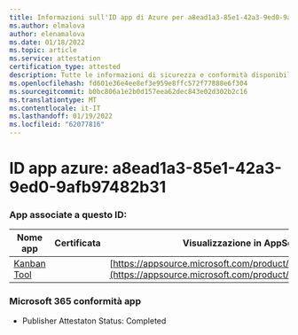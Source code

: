 ```yaml
---
title: Informazioni sull'ID app di Azure per a8ead1a3-85e1-42a3-9ed0-9afb97482b31
ms.author: elmalova
author: elenamalova
ms.date: 01/18/2022
ms.topic: article
ms.service: attestation
certification_type: attested
description: Tutte le informazioni di sicurezza e conformità disponibili per a8ead1a3-85e1-42a3-9ed0-9afb97482b31.
ms.openlocfilehash: fd601e36e4ee8ef3e959e8ffc572f77888e6f304
ms.sourcegitcommit: b0bc806a1e2b0d157eea62dec843e02d302b2c16
ms.translationtype: MT
ms.contentlocale: it-IT
ms.lasthandoff: 01/19/2022
ms.locfileid: "62077816"
---
```

# <a name="azure-app-id-a8ead1a3-85e1-42a3-9ed0-9afb97482b31"></a>ID app azure: a8ead1a3-85e1-42a3-9ed0-9afb97482b31


### <a name="apps-associated-with-this-id"></a>App associate a questo ID:
| **Nome app** | **Certificata** | **Visualizzazione in AppSource** |
|--------------|---------------|-----------------------|
| [Kanban Tool](https://docs.microsoft.com/microsoft-365-app-certification/forward/WA200002121) |  | [https://appsource.microsoft.com/product/office/WA200002121](https://appsource.microsoft.com/product/office/WA200002121) |

### <a name="microsoft-365-app-compliance-status"></a>Microsoft 365 conformità app
- Publisher Attestaton Status: Completed
